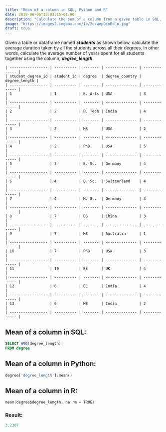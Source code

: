```yaml
---
title: "Mean of a column in SQL, Python and R"
date: 2019-06-06T13:03:15+01:00
description: "Calculate the sum of a column from a given table in SQL. Calculate the sum of column from a dataframe using Python or R."
image: "https://images2.imgbox.com/1e/2e/wepOioBd_o.jpg"
draft: true
---
```


Given a table or dataframe named *__students__* as shown below, calculate the average duration taken by all the students across all their degrees. In other words, calculate the average number of years spent for all students together using the column, *__degree_length__*.

```
| ----------------- | ---------- | ------- | -------------- | ------------- |
| student_degree_id | student_id | degree  | degree_country | degree_length |
| ----------------- | ---------- | ------- | -------------- | ------------- |
| 1                 | 1          | B. Arts | USA            | 3             |
| ----------------- | ---------- | ------- | -------------- | ------------- |
| 2                 | 2          | B. Tech | India          | 4             |
| ----------------- | ---------- | ------- | -------------- | ------------- |
| 3                 | 2          | MS      | USA            | 2             |
| ----------------- | ---------- | ------- | -------------- | ------------- |
| 4                 | 2          | PhD     | USA            | 5             |
| ----------------- | ---------- | ------- | -------------- | ------------- |
| 5                 | 3          | B. Sc.  | Germany        | 4             |
| ----------------- | ---------- | ------- | -------------- | ------------- |
| 6                 | 4          | B. Sc.  | Switzerland    | 4             |
| ----------------- | ---------- | ------- | -------------- | ------------- |
| 7                 | 4          | M. Sc.  | Germany        | 3             |
| ----------------- | ---------- | ------- | -------------- | ------------- |
| 8                 | 7          | BS      | China          | 3             |
| ----------------- | ---------- | ------- | -------------- | ------------- |
| 9                 | 7          | MS      | Australia      | 1             |
| ----------------- | ---------- | ------- | -------------- | ------------- |
| 10                | 7          | PhD     | USA            | 3             |
| ----------------- | ---------- | ------- | -------------- | ------------- |
| 11                | 10         | BE      | UK             | 4             |
| ----------------- | ---------- | ------- | -------------- | ------------- |
| 12                | 6          | BE      | India          | 4             |
| ----------------- | ---------- | ------- | -------------- | ------------- |
| 13                | 6          | ME      | India          | 2             |
| ----------------- | ---------- | ------- | -------------- | ------------- |
```

## Mean of a column in SQL:

```SQL
SELECT AVG(degree_length)
FROM degree
```

## Mean of a column in Python:

```Python
degree['degree_length'].mean()
```

## Mean of a column in R:

```C
mean(degree$degree_length, na.rm = TRUE)
```

### Result:

```C
3.2307
```